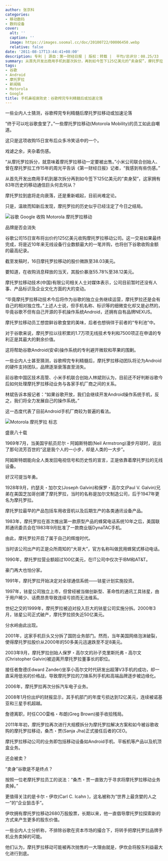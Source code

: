```yaml
---
author: 张京科
categories:
- 移动数码
- 数码设备
cover:
  alt: ''
  caption: ''
  image: https://images.soomal.cc/doc/20100722/00006450.webp
  relative: false
date: '2011-08-17T13:44:41+08:00'
description: 专利 | 源自：第一财经日报 | 版权：转载 |  平均/总评分：08.25/33
summary: 从首先开发出商用手机到屡次拆分，再到如今签下125亿美元的“卖身契”，摩托罗拉这家拥有83年历史的移动通信巨头何去何从？是将走向衰落，还是重新崛起？一些业内人士猜测，谷歌榨完专利精髓后，摩托罗拉移动团队将沦为Android的硬件支持团队，品牌逐渐衰落直至消失。而且，摩托罗拉还存在着再次被卖的可能……
tags:
- 谷歌
- Android
- 摩托罗拉
- 新闻稿
- Motorola
- Google
title: 手机鼻祖衰败史：谷歌榨完专利精髓后或加速沦落
---
```


一些业内人士猜测，谷歌榨完专利精髓后摩托罗拉移动或加速沦落



“终于可以吃谷歌食堂了。”一些摩托罗拉移动(Motorola Mobility)的员工如此自嘲道。



这只是这项收购15日宣布后众多冷笑话中的一个。



戏谑之余，夹杂着伤感。



“从摩托罗拉拆分，就意味着摩托罗拉移动一定要被出售。”小米公司联合创始人、曾在摩托罗拉工作15年的周光平告诉《第一财经日报》记者，“我感到有些伤感。”



从首先开发出商用手机到屡次拆分再到如今签下125亿美元的“卖身契”，这家拥有83年历史的移动通信巨头何去何从？



摩托罗拉到底将走向衰落，还是重新崛起，目前尚难定论。



只是，温故而知新后发现，摩托罗拉的历史似乎已经注定了今日之结局。



![谷歌 Google 收购 Motorola 摩托罗拉移动](https://images.soomal.cc/doc/20110816/00012719.webp)



品牌是否会消失



谷歌公司15日宣布将出价约125亿美元收购摩托罗拉移动公司。这一交易如果最终完成，将是近10年来无线设备行业数额最大的一笔并购，也将创下谷歌收购金额的最高纪录。



截至发稿时，16日摩托罗拉移动的股价微跌至38.03美元。



要知道，在收购消息释放的当天，其股价暴涨55.78%至38.12美元。



摩托罗拉移动技术(中国)有限公司相关人士对媒体表示，公司目前暂时还没有人事、产品标识及企业文化方面的大的变动。



“毕竟摩托罗拉移动技术今后将作为谷歌的独立业务继续运营，摩托罗拉还是会有自己的相对独立性。”上述人士说，但手机名称、标识等的细微变化却又是必然的，毕竟谷歌不但有自己开源的手机操作系统Android，还拥有自有品牌NEXUS。



摩托罗拉移动员工想尝鲜谷歌食堂的美味，后者也想徜徉于前者的“专利池”中。



对于谷歌来说，摩托罗拉以往积累的1.7万项无线技术专利和7500项正在申请的专利正是其最大的剩余价值。



这将帮助谷歌Android(安卓)操作系统的专利避开微软和苹果的围剿。



一些业内人士甚至猜测，谷歌榨完专利精髓后，摩托罗拉移动团队将沦为Android的硬件支持团队，品牌逐渐衰落直至消失。



前谷歌中国区技术高管、小米手机联合创始人林斌则认为，目前还不好判断谷歌今后如何处理摩托罗拉移动业务与各家手机厂商之间的关系。



林斌告诉本报记者：“如果谷歌开放，我们会继续开发Android操作系统手机，反之，我们将全力发展自己的操作系统。”



这一态度代表了目前Android手机厂商较为普遍的看法。



![Motorola 摩托罗拉 标志](https://images.soomal.cc/doc/20100722/00006450.webp)



盛衰八十载



1969年7月，当美国宇航员尼尔・阿姆斯特朗(Neil Armstrong)漫步月球时，说出了那句流芳百世的“这是我个人的一小步，却是人类的一大步”。



阿姆斯特朗能向全人类发回电视信号和历史性的宣言，正是依靠着摩托罗拉的无线设备。



好汉可提当年勇。



1928年9月，约瑟夫・加尔文(Joseph Galvin)和保罗・高尔文(Paul V. Galvin)兄弟在美国芝加哥创建了摩托罗拉，当时的名称是加尔文制造公司，后于1947年更名为摩托罗拉。



摩托罗拉最早的产品包括车用收音机以及后期生产的各类通讯设备产品。



1983年，摩托罗拉在首次推出第一款原型产品的蜂窝电话系统10年之后，美国联邦通讯委员会在1983年9月批准了一款商业版DynaTAC手机。



由此，摩托罗拉开启了属于自己的辉煌时代。



当时该公司出产的正是众所周知的“大哥大”，官方名称叫做民用蜂窝式移动电话。



1990年，摩托罗拉营业额超过100亿美元，在IT公司中仅次于IBM和AT&T。



豪门再大也怕分家。



1991年，摩托罗拉开始决定对全球通信系统――铱星计划实施投资。



1997年，铱星公司独立上市，但曾经被当做创新型、革命性的通讯工具铱星，由于用户稀少、话费昂贵导致连续亏损而无法维系。



世纪之交的1999年，摩托罗拉被迫对投入巨大的铱星公司实施分拆。2000年3月，铱星公司正式破产，摩托罗拉损失近50亿美元。



分水岭由此出现。



2001年，这家手机巨头又分拆了国防业务部门。然而，当年美国网络泡沫破裂，使得摩托罗拉股价从2000年的50多美元迅速跌至不足8美元。



2003年9月，摩托罗拉创始人保罗・高尔文的孙子克里斯托弗・高尔文(Christopher Galvin)被迫离开摩托罗拉董事长的职位。



接任者詹德(Edward Zander)坐享小高尔文时代研发出超薄V3手机的成功，却一直采用低劣的价格战，导致摩托罗拉的刀锋系列手机和高端品牌逐步被边缘化。



2006年，摩托罗拉再次分拆汽车电子业务。



2008年1月份出炉的财报显示，其手机部门的年度亏损达到12亿美元，连续被诺基亚和三星手机超越。



詹德离职，时任COO雷格・布朗(Greg Brown)接手收拾残局。



2011年年初，摩托罗拉再次进行大规模拆分为摩托罗拉解决方案和如今被谷歌收购的摩托罗拉移动，桑杰・贾(Sanja Jha)正式接任后者的CEO。



摩托罗拉移动公司的业务即包括移动设备如Android手机、平板机等产品以及机顶盒业务。



还会被卖？



“卖身”谷歌是不是终点？



按照一位老摩托罗拉员工的说法：“桑杰・贾一直致力于寻求将摩托罗拉移动业务卖掉。”



更值得关注的是卡尔・伊坎(Carl C. Icahn )，这名被称为“世界上最贪婪的人之一”的“企业狙击手”。



伊坎拥有摩托罗拉移动2680万股股票，长期以来，他一直倡导摩托罗拉探索新的方式来产生更多的股东价值。



一些业内人士分析称，不排除谷歌在资本市场的撮合下，将转手把摩托罗拉品牌手机业务卖掉的可能。



他们认为，摩托罗拉移动可能被再次抛售的一大理由就是，伊坎会将股东利益最大化进行到底。